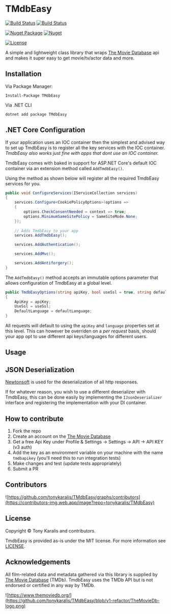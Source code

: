 # TMdbEasy

[![Build Status](https://dev.azure.com/tkaralis/TmdbEasy/_apis/build/status/Build%20%26%20test?branchName=master)](https://dev.azure.com/tkaralis/TmdbEasy/_build/latest?definitionId=3&branchName=master)
[![Build Status](https://vsrm.dev.azure.com/tkaralis/_apis/public/Release/badge/53416a01-457a-468c-b80d-e3d18d0bdd1a/1/1)](https://vsrm.dev.azure.com/tkaralis/_apis/public/Release/badge/53416a01-457a-468c-b80d-e3d18d0bdd1a/1/1)

[![Nuget Package](https://badgen.net/nuget/v/TmdbEasy)](https://www.nuget.org/packages/TMdbEasy/)
[![Nuget](https://img.shields.io/nuget/dt/TmdbEasy)](https://www.nuget.org/packages/TMdbEasy/)

[![License](https://badgen.net/badge/license/MIT/blue)](LICENSE)

A simple and lightweight class library that wraps [The Movie Database](https://www.themoviedb.org/) api and makes it super easy to get movie/tv/actor data and more.

## Installation

Via Package Manager:
```
Install-Package TMdbEasy
```

Via .NET CLI
```
dotnet add package TMdbEasy
```

## .NET Core Configuration

If your application uses an IOC container then the simplest and advised way to set up TmdbEasy is to register all the key services with the IOC container. *TmdbEasy also works just fine with apps that dont use an IOC container.*

TmdbEasy comes with baked in support for ASP.NET Core's default IOC container via an extension method called `AddTmdbEasy()`.

Using the method as shown below will register all the required TmdbEasy services for you.
``` csharp
public void ConfigureServices(IServiceCollection services)
{
    services.Configure<CookiePolicyOptions>(options =>
    {
        options.CheckConsentNeeded = context => true;
        options.MinimumSameSitePolicy = SameSiteMode.None;
    });
    
    // Adds TmdbEasy to your app
    services.AddTmdbEasy();

    services.AddAuthentication();

    services.AddMvc();

    services.AddAntiforgery();
}
```

The `AddTmdbEasy()` method accepts an immutable options parameter that allows configuration of TmdbEasy at a global level.
``` csharp
public TmdbEasyOptions(string apiKey, bool useSsl = true, string defaultLanguage = "en")
{
    ApiKey = apiKey;
    UseSsl = useSsl;
    DefaultLanguage = defaultLanguage;
}
```
All requests will default to using the `apiKey` and `language` properties set at this level. This can however be overriden on a *per request* basis, should your app opt to use different api keys/languages for different users.

## Usage



## JSON Deserialization 
[Newtonsoft](https://www.newtonsoft.com/json) is used for the deserialization of all http responses.

If for whatever reason, you wish to use a different deserializer with TmdbEasy, this can be done easily by implementing the `IJsonDeserializer` interface and registering the implementation with your DI container.

## How to contribute
1. Fork the repo
2. Create an account on the [The Movie Database](https://www.themoviedb.org/)
3. Get a free Api Key under Profile & Settings -> Settings -> API -> API KEY (v3 auth)
4. Add the key as an environment variable on your machine with the name `tmdbapikey` (you'll need this to run integration tests)
5. Make changes and test (update tests appropriately)
6. Submit a PR

## Contributors
![https://github.com/tonykaralis/TMdbEasy/graphs/contributors](https://contributors-img.web.app/image?repo=tonykaralis/TMdbEasy)

## License
Copyright © Tony Karalis and contributors.

TmdbEasy is provided as-is under the MIT license. For more information see [LICENSE](LICENSE).

## Acknowledgements
All film-related data and metadata gathered via this library is supplied by [The Movie Database](https://www.themoviedb.org/) (TMDb).
TmdbEasy uses the TMDb API but is not endorsed or certified in any way by TMDb.

![https://www.themoviedb.org/](https://github.com/tonykaralis/TMdbEasy/blob/v1-refactor/TheMovieDb-logo.png)
